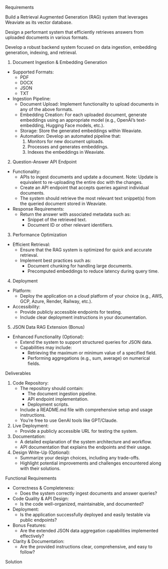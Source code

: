 Requirements

Build a Retrieval Augmented Generation (RAG) system that leverages Weaviate as its vector database.

Design a performant system that efficiently retrieves answers from uploaded documents in various formats.

Develop a robust backend system focused on data ingestion, embedding generation, indexing, and retrieval.

1. Document Ingestion & Embedding Generation
* Supported Formats:
    * PDF
    * DOCX
    * JSON
    * TXT
* Ingestion Pipeline:
    * Document Upload: Implement functionality to upload documents in any of the above formats.
    * Embedding Creation: For each uploaded document, generate embeddings using an appropriate model (e.g., OpenAI’s text-embedding, Hugging Face models, etc.).
    * Storage: Store the generated embeddings within Weaviate.
    * Automation: Develop an automated pipeline that:
        1. Monitors for new document uploads.
        2. Processes and generates embeddings.
        3. Indexes the embeddings in Weaviate.
2. Question-Answer API Endpoint
* Functionality:
    * APIs to ingest documents and update a document. Note: Update is equivalent to re-uploading the entire doc with the changes.
    * Create an API endpoint that accepts queries against individual documents.
    * The system should retrieve the most relevant text snippet(s) from the queried document stored in Weaviate.
* Response Requirements:
    * Return the answer with associated metadata such as:
        * Snippet of the retrieved text.
        * Document ID or other relevant identifiers.
3. Performance Optimization
* Efficient Retrieval:
    * Ensure that the RAG system is optimized for quick and accurate retrieval.
    * Implement best practices such as:
        * Document chunking for handling large documents.
        * Precomputed embeddings to reduce latency during query time.
4. Deployment
* Platform:
    * Deploy the application on a cloud platform of your choice (e.g., AWS, GCP, Azure, Render, Railway, etc.).
* Accessibility:
    * Provide publicly accessible endpoints for testing.
    * Include clear deployment instructions in your documentation.
5. JSON Data RAG Extension (Bonus)
* Enhanced Functionality (Optional):
    * Extend the system to support structured queries for JSON data.
    * Capabilities may include:
        * Retrieving the maximum or minimum value of a specified field.
        * Performing aggregations (e.g., sum, average) on numerical fields.

Deliverables
1. Code Repository:
    * The repository should contain:
        * The document ingestion pipeline.
        * API endpoint implementation.
        * Deployment scripts.
    * Include a README.md file with comprehensive setup and usage instructions.
    * You’re free to use GenAI tools like GPT/Claude.
2. Live Deployment:
    * Provide a publicly accessible URL for testing the system.
3. Documentation:
    * A detailed explanation of the system architecture and workflow.
    * API documentation that explains the endpoints and their usage.
4. Design Write-Up (Optional):
    * Summarize your design choices, including any trade-offs.
    * Highlight potential improvements and challenges encountered along with their solutions.

Functional Requirements
* Correctness & Completeness:
    * Does the system correctly ingest documents and answer queries?
* Code Quality & API Design:
    * Is the code well-organized, maintainable, and documented?
* Deployment:
    * Is the application successfully deployed and easily testable via public endpoints?
* Bonus Features:
    * Are the extended JSON data aggregation capabilities implemented effectively?
* Clarity & Documentation:
    * Are the provided instructions clear, comprehensive, and easy to follow?

Solution
